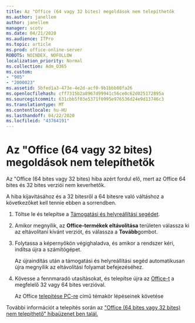 ```yaml
---
title: Az "Office (64 vagy 32 bites) megoldások nem telepíthetők
ms.author: janellem
author: janellem
manager: scotv
ms.date: 04/21/2020
ms.audience: ITPro
ms.topic: article
ms.prod: office-online-server
ROBOTS: NOINDEX, NOFOLLOW
localization_priority: Normal
ms.collection: Adm_O365
ms.custom:
- "905"
- "2000023"
ms.assetid: 5bfed1a3-473e-4e2d-acf0-9b1bbb08fa26
ms.openlocfilehash: cff7315b2a8967d99941c56ce0c62d025172895a
ms.sourcegitcommit: 631cbb5f03e5371f0995e976536d24e9d13746c3
ms.translationtype: MT
ms.contentlocale: hu-HU
ms.lasthandoff: 04/22/2020
ms.locfileid: "43764191"
---
```

# <a name="solutions-for-office-64-bit-or-32-bit-couldnt-be-installed"></a>Az "Office (64 vagy 32 bites) megoldások nem telepíthetők

Az "Office (64 bites vagy 32 bites) hiba azért fordul elő, mert az Office 64 bites és 32 bites verziói nem keverhetők.
  
A hiba kijavításához és a 32 bitesről a 64 bitesre való váltáshoz a következőket kell tennie ebben a sorrendben.
  
1. Töltse le és telepítse a [Támogatási és helyreállítási segédet](https://aka.ms/SARA-OfficeUninstall-Alchemy).

1. Amikor megnyílik, az **Office-termékek eltávolítása** területen válassza ki az eltávolítani kívánt verziót, és válassza a **Tovább**gombot.

2. Folytassa a képernyőkön végighaladva, és amikor a rendszer kéri, indítsa újra a számítógépet.

    Az újraindítás után a támogatási és helyreállítási segéd automatikusan újra megnyílik az eltávolítási folyamat befejezéséhez.

3. Kövesse a fennmaradó utasításokat, és telepítse újra az [Office-t](https://portal.office.com/OLS/MySoftware.aspx) a megfelelő 32 vagy 64 bites verzióval.

    Az Office [telepítése PC-re](https://support.office.com/article/4414eaaf-0478-48be-9c42-23adc4716658?wt.mc_id=Alchemy_ClientDIA) című témakör lépéseinek követése

További információt a telepítés során az ["Office (64 bites vagy 32 bites) nem telepíthető" hibaüzenet ben talál.](https://support.office.com/article/2e2dc9e5-3eb0-420c-862a-ab085b38597f?wt.mc_id=Alchemy_ClientDIA)
  